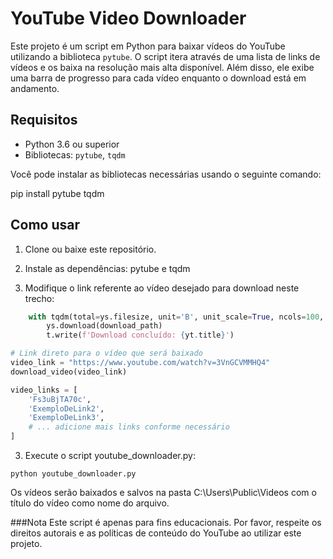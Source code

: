 # YouTube Video Downloader

Este projeto é um script em Python para baixar vídeos do YouTube utilizando a biblioteca `pytube`. O script itera através de uma lista de links de vídeos e os baixa na resolução mais alta disponível. Além disso, ele exibe uma barra de progresso para cada vídeo enquanto o download está em andamento.

## Requisitos

- Python 3.6 ou superior
- Bibliotecas: `pytube`, `tqdm`

Você pode instalar as bibliotecas necessárias usando o seguinte comando:

pip install pytube tqdm

## Como usar

1. Clone ou baixe este repositório.

2. Instale as dependências: pytube e tqdm

3. Modifique o link referente ao vídeo desejado para download neste trecho:
```python
    with tqdm(total=ys.filesize, unit='B', unit_scale=True, ncols=100, bar_format='{l_bar}{bar}|') as t:
        ys.download(download_path)
        t.write(f'Download concluído: {yt.title}')

# Link direto para o vídeo que será baixado
video_link = "https://www.youtube.com/watch?v=3VnGCVMMHQ4"
download_video(video_link)
```

```python
video_links = [
    'Fs3uBjTA70c',
    'ExemploDeLink2',
    'ExemploDeLink3',
    # ... adicione mais links conforme necessário
]
```
3. Execute o script youtube_downloader.py:
```
python youtube_downloader.py
```
Os vídeos serão baixados e salvos na pasta C:\Users\Public\Videos com o título do vídeo como nome do arquivo.

###Nota
Este script é apenas para fins educacionais. Por favor, respeite os direitos autorais e as políticas de conteúdo do YouTube ao utilizar este projeto.
